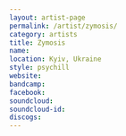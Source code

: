 ```yaml
---
layout: artist-page
permalink: /artist/zymosis/
category: artists
title: Zymosis
name: 
location: Kyiv, Ukraine
style: psychill
website: 
bandcamp: 
facebook: 
soundcloud: 
soundcloud-id: 
discogs: 
---
```

